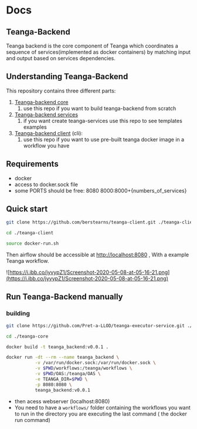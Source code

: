 # Docs

## Teanga-Backend

Teanga backend is the core component of Teanga which coordinates a sequence of services(implemented as docker containers) by matching input and output based on services dependencies. 

## Understanding Teanga-Backend

This repository contains three different parts:

1. [Teanga-backend core](https://github.com/Pret-a-LLOD/teanga-executor-service)
    1.  use this repo if you want to build teanga-backend from scratch
2. [Teanga-backend services](https://github.com/berstearns/teanga_services)
    1. if  you want create teanga-services use this repo to see templates examples
3. [Teanga-backend client](https://github.com/berstearns/teanga-client) (cli):
    1. use this repo if you want to use pre-built teanga docker image in a workflow you have

## Requirements

- docker
- access to docker.sock file
- some PORTS should be free:
8080
8000:8000+{numbers_of_services}

## Quick start

```bash
git clone https://github.com/berstearns/teanga-client.git ./teanga-client
```

```bash
cd ./teanga-client
```

```bash
source docker-run.sh
```

Then airflow should be accessible at [http://localhost:8080](http://localhost:8080) , With a example Teanga workflow.

[]()

![https://i.ibb.co/jyvypZ1/Screenshot-2020-05-08-at-05-16-21.png](https://i.ibb.co/jyvypZ1/Screenshot-2020-05-08-at-05-16-21.png)


## Run Teanga-Backend manually

### building

```bash
git clone https://github.com/Pret-a-LLOD/teanga-executor-service.git ./teanga-core
```

```bash
cd ./teanga-core
```

```bash
docker build -t teanga_backend:v0.0.1 .
```

```bash
docker run -dt --rm --name teanga_backend \
           -v /var/run/docker.sock:/var/run/docker.sock \
           -v $PWD/workflows:/teanga/workflows \
           -v $PWD/OAS:/teanga/OAS \
           -e TEANGA_DIR=$PWD \
           -p 8080:8080 \
           teanga_backend:v0.0.1
```

- then acess webserver (localhost:8080)
- You need to have a `workflows/` folder containing the workflows you want to run in the directory you are executing the last command ( the docker run command)

